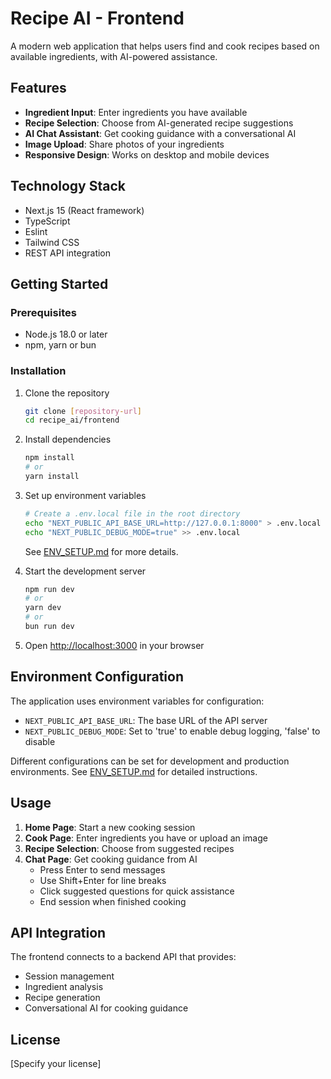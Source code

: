 # Recipe AI - Frontend

A modern web application that helps users find and cook recipes based on available ingredients, with AI-powered assistance.

## Features

- **Ingredient Input**: Enter ingredients you have available
- **Recipe Selection**: Choose from AI-generated recipe suggestions
- **AI Chat Assistant**: Get cooking guidance with a conversational AI
- **Image Upload**: Share photos of your ingredients
- **Responsive Design**: Works on desktop and mobile devices

## Technology Stack

- Next.js 15 (React framework)
- TypeScript
- Eslint
- Tailwind CSS
- REST API integration

## Getting Started

### Prerequisites

- Node.js 18.0 or later
- npm, yarn or bun

### Installation

1. Clone the repository
   ```bash
   git clone [repository-url]
   cd recipe_ai/frontend
   ```

2. Install dependencies
   ```bash
   npm install
   # or
   yarn install
   ```

3. Set up environment variables
   ```bash
   # Create a .env.local file in the root directory
   echo "NEXT_PUBLIC_API_BASE_URL=http://127.0.0.1:8000" > .env.local
   echo "NEXT_PUBLIC_DEBUG_MODE=true" >> .env.local
   ```
   See [ENV_SETUP.md](ENV_SETUP.md) for more details.

4. Start the development server
   ```bash
   npm run dev
   # or
   yarn dev
   # or
   bun run dev
   ```

5. Open [http://localhost:3000](http://localhost:3000) in your browser

## Environment Configuration

The application uses environment variables for configuration:

- `NEXT_PUBLIC_API_BASE_URL`: The base URL of the API server
- `NEXT_PUBLIC_DEBUG_MODE`: Set to 'true' to enable debug logging, 'false' to disable

Different configurations can be set for development and production environments. See [ENV_SETUP.md](ENV_SETUP.md) for detailed instructions.

## Usage

1. **Home Page**: Start a new cooking session
2. **Cook Page**: Enter ingredients you have or upload an image
3. **Recipe Selection**: Choose from suggested recipes
4. **Chat Page**: Get cooking guidance from AI
   - Press Enter to send messages
   - Use Shift+Enter for line breaks
   - Click suggested questions for quick assistance
   - End session when finished cooking

## API Integration

The frontend connects to a backend API that provides:
- Session management
- Ingredient analysis
- Recipe generation
- Conversational AI for cooking guidance

## License

[Specify your license]
